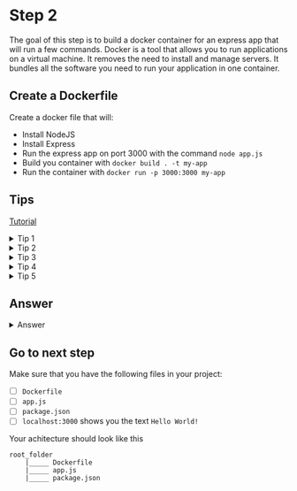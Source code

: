 # Step 2

The goal of this step is to build a docker container for an express app that will run a few commands.
Docker is a tool that allows you to run applications on a virtual machine. It removes the need to install and manage servers. It bundles all the software you need to run your application in one container.

## Create a Dockerfile

Create a docker file that will:
- Install NodeJS
- Install Express
- Run the express app on port 3000 with the command `node app.js`
- Build you container with `docker build . -t my-app`
- Run the container with `docker run -p 3000:3000 my-app`

## Tips

[Tutorial](https://nodejs.org/en/docs/guides/nodejs-docker-webapp/)

<details>
  <summary>Tip 1</summary>

- `FROM node:latest`: This will install NodeJS

</details>
<details>
    <summary>Tip 2</summary>

    - `COPY app.js /app.js`: This will copy the app.js file to the root of the container
    - Copy the `package.json` file to the root of the container also ;) 

</details>
<details>
    <summary>Tip 3</summary>

- `RUN npm install`: This will install Express

</details>

<details>
    <summary>Tip 4</summary>

- `CMD node app.js`: This will run the express app

</details>
<details>
    <summary>Tip 5</summary>

- `EXPOSE 3000`: This will expose the port 3000

</details>


## Answer

<details>
  <summary>Answer</summary>

```dockerfile
FROM node:latest

COPY ["package.json", "package-lock.json*", "./"]

RUN npm install

COPY app.js app.js

EXPOSE 3000
CMD [ "node", "app.js" ]
```
</details>


## Go to next step

Make sure that you have the following files in your project:
- [ ] `Dockerfile`
- [ ] `app.js`
- [ ] `package.json`
- [ ] `localhost:3000` shows you the text `Hello World!`

Your achitecture should look like this
```
root_folder
    |_____ Dockerfile
    |_____ app.js
    |_____ package.json
```
